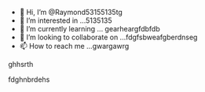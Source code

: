 - 👋 Hi, I’m @Raymond53155135tg
- 👀 I’m interested in ...5135135
- 🌱 I’m currently learning ... gearheargfdbfdb
- 💞️ I’m looking to collaborate on ...fdgfsbweafgberdnseg
- 📫 How to reach me ...gwargawrg

<!---thbsergfergApple Watch Series 8 is here.
Inbox

Apple <News@insideapple.apple.com> Unsubscribe
Mon, Sep 19, 11:24 AM (6 days ago)
to me

 
Apple Watch Series 8
A healthy leap ahead.

From $399 or $16.62/mo. for 24 mo.1

 Buy 
Learn more 
Advanced health features. Generate an ECG.2 Measure
your blood oxygen.3 And now
get deeper insights into
women’s health with new
temperature sensing.

New sleep stages. See how
much time you spent in REM,
Core, or Deep sleep, as well
as when you might have woken up.
rhYou can click the Preview link to ewys a look at your changhetshsethes.erhsethse
--->ghhsrth
fdghnbrdehs
